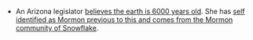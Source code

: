 
* An Arizona legislator [believes the earth is 6000 years old](http://accmag.com/az-lawmaker-who-believes-earth-6000-years-old-leads-education-panel/).  She has [self identified as Mormon previous to this and comes from the Mormon community of Snowflake](https://www.reddit.com/r/exmormon/comments/6da61w/mormon_az_lawmaker_who_believes_earth_6000_years/).

